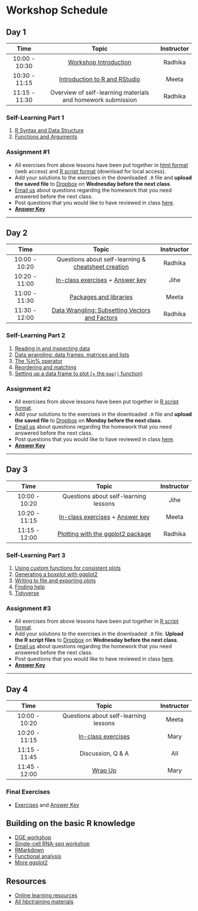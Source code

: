 # Workshop Schedule

## Day 1

| Time            |  Topic  | Instructor |
|:------------------------:|:------------------------------------------------:|:--------:|
| 10:00 - 10:30 | [Workshop Introduction](../lectures/Intro_to_workshop_online.pdf) | Radhika |
| 10:30 - 11:15 | [Introduction to R and RStudio](../lessons/01_introR-R-and-RStudio.md) | Meeta |
| 11:15 - 11:30 | Overview of self-learning materials and homework submission |  Radhika |

### Self-Learning Part 1
1. [R Syntax and Data Structure](https://hbctraining.github.io/Intro-to-R-flipped/lessons/02_introR-syntax-and-data-structures.html)
1. [Functions and Arguments](../lessons/03_introR-functions-and-arguments.md)

### Assignment #1
* All exercises from above lessons have been put together in [html format](../homework/day1_hw_exercises.md) (web access) and [R script format](../homework/day1_hw_exercises.R) (download for local access).
* Add your solutions to the exercises in the downloaded `.R` file and **upload the saved file** to [Dropbox](https://www.dropbox.com/request/fu2sxxovlihR2WMxoNJP) on **Wednesday before the next class**.
* [Email us](mailto:hbctraining@hsph.harvard.edu) about questions regarding the homework that you need answered before the next class.
* Post questions that you would like to have reviewed in class [here](https://PollEv.com/hbctraining945).
* **[Answer Key](../homework/day1_hw_answer-key.R)**

---

## Day 2

| Time            |  Topic  | Instructor |
|:------------------------:|:------------------------------------------------:|:--------:|
| 10:00 - 10:20 | Questions about self-learning & [cheatsheet creation](https://docs.google.com/spreadsheets/d/18XCZ7mSCHm1JUZ6rRwRAD5c1-Fm773oONianSeMcQkg/edit#gid=0) | Radhika |
| 10:20 - 11:00 | [In-class exercises](../activities/Day2_activities.md) + [Answer key](../activities/Day2_activities_answer_key.R) | Jihe |
| 11:00 - 11:30 | [Packages and libraries](../lessons/04_introR_packages.md) | Meeta |
| 11:30 - 12:00 | [Data Wrangling: Subsetting Vectors and Factors](../lessons/05_introR-data-wrangling.md) | Radhika |

### Self-Learning Part 2
1. [Reading in and inspecting data](../lessons/06_reading_and_data_inspection.md)
1. [Data wrangling: data frames, matrices and lists](../lessons/07_introR-data-wrangling2.md)
1. [The %in% operator](../lessons/08_identifying-matching-elements.md)
1. [Reordering and matching](../lessons/09_reordering-to-match-datasets.md)
1. [Setting up a data frame to plot (+ the `map()` function)](../lessons/10_setting_up_to_plot.md)


### Assignment #2
* All exercises from above lessons have been put together in [R script format](../homework/day2_hw_exercises.R).
* Add your solutions to the exercises in the downloaded `.R` file and **upload the saved file** to [Dropbox](https://www.dropbox.com/request/ozN5bDDPYhrFgDkN9jJn) on **Monday before the next class**.
* [Email us](mailto:hbctraining@hsph.harvard.edu)  about questions regarding the homework that you need answered before the next class.
* Post questions that you would like to have reviewed in class [here](https://PollEv.com/hbctraining945).
* **[Answer Key](../homework/day2_hw_answer-key.R)**

---

## Day 3

| Time            |  Topic  | Instructor |
|:------------------------:|:------------------------------------------------:|:--------:|
| 10:00 - 10:20 | Questions about self-learning lessons | Jihe |
| 10:20 - 11:15 | [In-class exercises](../activities/Day3_activities.md) + [Answer key](../activities/Day3_activities_answer_key.R)| Meeta  |
| 11:15 - 12:00 | [Plotting with the ggplot2 package](../lessons/11_ggplot2.md) | Radhika |

### Self-Learning Part 3
1. [Using custom functions for consistent plots](../lessons/11b_Custom_Functions_ggplot2.md)
1. [Generating a boxplot with ggplot2](../lessons/12_boxplot_exercise.md)
1. [Writing to file and exporting plots](../lessons/13_exporting_data_and_plots.md)
1. [Finding help](../lessons/14_finding_help.md)
1. [Tidyverse](https://hbctraining.github.io/Training-modules/Tidyverse_ggplot2/lessons/intro_tidyverse.html)

### Assignment #3
* All exercises from above lessons have been put together in [R script format](../homework/day3_hw_exercises.R).
* Add your solutions to the exercises in the downloaded `.R` file. **Upload the R script files** to [Dropbox](https://www.dropbox.com/request/zrl94pV9RdEubnLE3IUF) on **Wednesday before the next class**.
* [Email us](mailto:hbctraining@hsph.harvard.edu)  about questions regarding the homework that you need answered before the next class.
* Post questions that you would like to have reviewed in class [here](https://PollEv.com/hbctraining945).
* **[Answer Key](../homework/day3_hw_answer-key.R)**

---

## Day 4

| Time            |  Topic  | Instructor |
|:------------------------:|:------------------------------------------------:|:--------:|
| 10:00 - 10:20 | Questions about self-learning lessons | Meeta |
| 10:20 - 11:15 | [In-class exercises](../activities/Day4_activities.md) | Mary |
| 11:15 - 11:45 | Discussion, Q & A | All |
| 11:45 - 12:00 | [Wrap Up](https://github.com/hbctraining/Intro-to-R-flipped/raw/master/lectures/R_workshop_wrapup_online.pdf) | Mary |

### Final Exercises
* [Exercises](https://hbctraining.github.io/Intro-to-R/homework/Intro_to_R_hw.html) and [Answer Key](https://hbctraining.github.io/Intro-to-R/homework/Intro_to_R_key.html)

## Building on the basic R knowledge
* [DGE workshop](https://hbctraining.github.io/DGE_workshop_salmon/)
* [Single-cell RNA-seq workshop](https://hbctraining.github.io/scRNA-seq/)
* [RMarkdown](https://hbctraining.github.io/Training-modules/Rmarkdown/)
* [Functional analysis](https://hbctraining.github.io/Training-modules/DGE-functional-analysis/)
* [More ggplot2](https://hbctraining.github.io/Training-modules/Tidyverse_ggplot2/lessons/ggplot2.html)

## Resources
* [Online learning resources](https://hbctraining.github.io/bioinformatics_online/lists/online_trainings.html)
* [All hbctraining materials](https://hbctraining.github.io/main)

